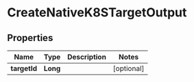 

# CreateNativeK8STargetOutput


## Properties

Name | Type | Description | Notes
------------ | ------------- | ------------- | -------------
**targetId** | **Long** |  |  [optional]



